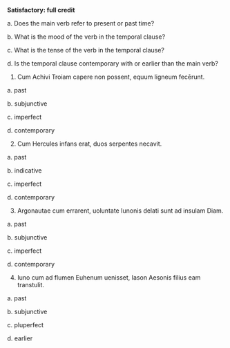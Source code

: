 **Satisfactory:  full credit**

a. Does the main verb refer to present or past time?

b. What is the mood of the verb in the temporal clause?

c. What is the tense of the verb in the temporal clause?

d. Is the temporal clause contemporary with or earlier than the main verb?


1. Cum Achivi Troiam capere non possent, equum ligneum fecērunt.

a. past

b. subjunctive

c. imperfect

d. contemporary

2. Cum Hercules infans erat, duos serpentes necavit.

a. past

b. indicative

c. imperfect

d. contemporary

3. Argonautae cum errarent, uoluntate Iunonis delati sunt ad insulam Diam.

a. past

b. subjunctive

c. imperfect

d. contemporary

4. Iuno cum ad flumen Euhenum uenisset, Iason Aesonis filius eam transtulit.

a. past

b. subjunctive

c. pluperfect

d. earlier
